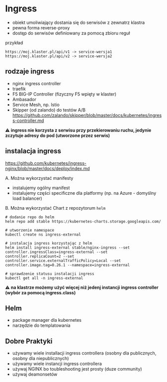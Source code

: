 # Ingress

- obiekt umoliwiający dostania się do serwisów z zewnatrz klastra
- pewna forma reverse-proxy
- dostęp do serwisów definiowany za pomocą zbioru reguł

przykład
```
https://moj.klaster.pl/api/v1 -> service-wersja1
https://moj.klaster.pl/api/v2 -> service-wersja2
```

## rodzaje ingress

- nginx ingress controller
- traefik
- F5 BIG-IP Controller (fizyczny F5 wpięty w klaster)
- Ambasador
- Service Mesh, np. Istio
- Skipper (od zalando) do testów A/B https://github.com/zalando/skipper/blob/master/docs/kubernetes/ingress-controller.md

⚠️ __ingress nie korzysta z serwisu przy przekierowaniu ruchu, jedynie zczytuje adresy do pod (utworzone przez serwis)__

## instalacja ingress

https://github.com/kubernetes/ingress-nginx/blob/master/docs/deploy/index.md

A. Można wykorzystać manifesty 
- instalujemy ogólny manifest
- instalujemy części specificzne dla platformy (np. na Azure - domyślny load balancer)

B. Można wykorzystać Chart z repozytorum `helm`

```
# dodanie repo do helm
helm repo add stable https://kubernetes-charts.storage.googleapis.com/ 

# utworzenie namespace
kubectl create ns ingress-external 

# instalacja ingress korzystając z helm
helm install ingress-external stable/nginx-ingress --set controller.ingressClass=ingress-external --set controller.replicaCount=2 --set controller.service.externalTrafficPolicy=Local --set controller.image.tag=0.26.1 --namespace=ingress-external

# sprawdzenie statusu instalacji ingress
kubectl get all -n ingress-external
```

⚠️ __na klastrze możemy użyć więcej niż jedenj instancji ingress controller (wybór za pomocą ingress.class)__

## Helm

- package manager dla kubernetes
- narzędzie do templatowania

## Dobre Praktyki

- używamy wiele installacji ingress controllera (osobny dla publicznych, osobny dla niepublicznych)
- używamy wiele instancji ingress controllera
- używaj NGINX bo toubleshooting jest prosty (duze community)
- używaj deamonsetów
